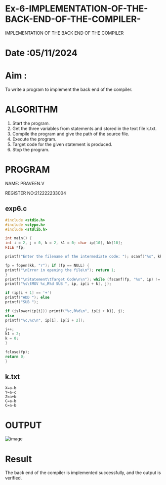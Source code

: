 # Ex-6-IMPLEMENTATION-OF-THE-BACK-END-OF-THE-COMPILER-
IMPLEMENTATION OF THE BACK END OF THE COMPILER 
# Date :05/11/2024
# Aim :
To write a program to implement the back end of the compiler.
# ALGORITHM
1. Start the program.
2. Get the three variables from statements and stored in the text file k.txt.
3. Compile the program and give the path of the source file.
4. Execute the program.
5. Target code for the given statement is produced.
6. Stop the program.
# PROGRAM
NAME: PRAVEEN.V

REGISTER NO:212222233004
## exp6.c
```c
#include <stdio.h> 
#include <ctype.h> 
#include <stdlib.h>

int main() {
int i = 2, j = 0, k = 2, k1 = 0; char ip[10], kk[10];
FILE *fp;

printf("Enter the filename of the intermediate code: "); scanf("%s", kk);

fp = fopen(kk, "r"); if (fp == NULL) {
printf("\nError in opening the file\n"); return 1;
}
printf("\nStatement\tTarget Code\n\n"); while (fscanf(fp, "%s", ip) != EOF) {
printf("%s\tMOV %c,R%d SUB ", ip, ip[i + k], j);

if (ip[i + 1] == '+')
printf("ADD "); else
printf("SUB ");

if (islower(ip[i])) printf("%c,R%d\n", ip[i + k1], j);
else
printf("%c,%c\n", ip[i], ip[i + 2]);

j++;
k1 = 2;
k = 0;
}

fclose(fp);
return 0;
}

```
## k.txt
```
X=a-b 
Y=a-c 
Z=a+b 
C=a-b 
C=a-b
```
# OUTPUT
![image](https://github.com/user-attachments/assets/f2ea61bc-be49-4de3-8d2c-965e92649742)

# Result
The back end of the compiler is implemented successfully, and the output is verified.
